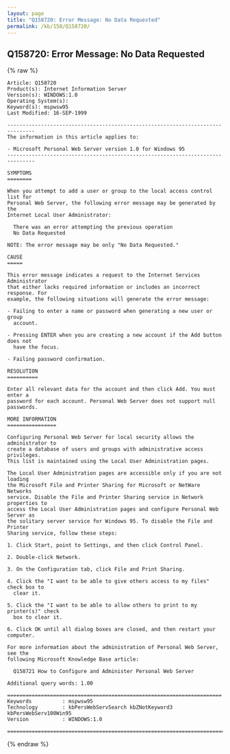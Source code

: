 ```yaml
---
layout: page
title: "Q158720: Error Message: No Data Requested"
permalink: /kb/158/Q158720/
---
```


## Q158720: Error Message: No Data Requested

{% raw %}

	Article: Q158720
	Product(s): Internet Information Server
	Version(s): WINDOWS:1.0
	Operating System(s): 
	Keyword(s): mspwsw95
	Last Modified: 16-SEP-1999
	
	-------------------------------------------------------------------------------
	The information in this article applies to:
	
	- Microsoft Personal Web Server version 1.0 for Windows 95 
	-------------------------------------------------------------------------------
	
	SYMPTOMS
	========
	
	When you attempt to add a user or group to the local access control list for
	Personal Web Server, the following error message may be generated by the
	Internet Local User Administrator:
	
	  There was an error attempting the previous operation
	  No Data Requested
	
	NOTE: The error message may be only "No Data Requested."
	
	CAUSE
	=====
	
	This error message indicates a request to the Internet Services Administrator
	that either lacks required information or includes an incorrect response. For
	example, the following situations will generate the error message:
	
	- Failing to enter a name or password when generating a new user or group
	  account.
	
	- Pressing ENTER when you are creating a new account if the Add button does not
	  have the focus.
	
	- Failing password confirmation.
	
	RESOLUTION
	==========
	
	Enter all relevant data for the account and then click Add. You must enter a
	password for each account. Personal Web Server does not support null passwords.
	
	MORE INFORMATION
	================
	
	Configuring Personal Web Server for local security allows the administrator to
	create a database of users and groups with administrative access privileges.
	This list is maintained using the Local User Administration pages.
	
	The Local User Administration pages are accessible only if you are not loading
	the Microsoft File and Printer Sharing for Microsoft or NetWare Networks
	service. Disable the File and Printer Sharing service in Network properties to
	access the Local User Administration pages and configure Personal Web Server as
	the solitary server service for Windows 95. To disable the File and Printer
	Sharing service, follow these steps:
	
	1. Click Start, point to Settings, and then click Control Panel.
	
	2. Double-click Network.
	
	3. On the Configuration tab, click File and Print Sharing.
	
	4. Click the "I want to be able to give others access to my files" check box to
	  clear it.
	
	5. Click the "I want to be able to allow others to print to my printer(s)" check
	  box to clear it.
	
	6. Click OK until all dialog boxes are closed, and then restart your computer.
	
	For more information about the administration of Personal Web Server, see the
	following Microsoft Knowledge Base article:
	
	  Q158721 How to Configure and Administer Personal Web Server
	
	Additional query words: 1.00
	
	======================================================================
	Keywords          : mspwsw95 
	Technology        : kbPersWebServSearch kbZNotKeyword3 kbPersWebServ100Win95
	Version           : WINDOWS:1.0
	
	=============================================================================
	

{% endraw %}
